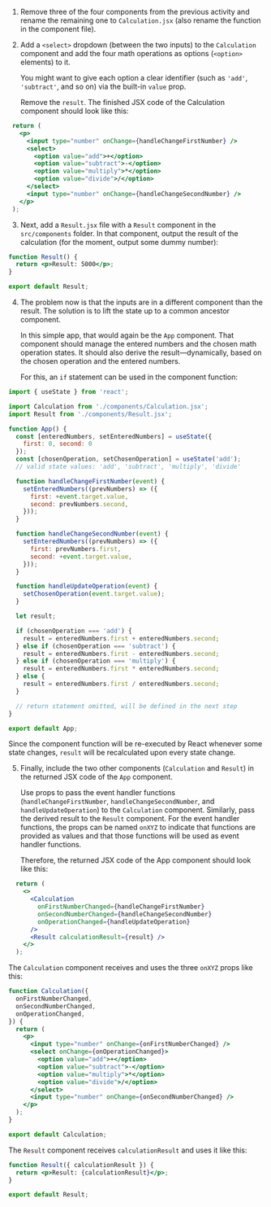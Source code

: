 1. Remove three of the four components from the previous activity and rename the remaining one to `Calculation.jsx` (also rename the function in the component file).

2. Add a `<select>` dropdown (between the two inputs) to the `Calculation` component and add the four math operations as options (`<option>` elements) to it.

   You might want to give each option a clear identifier (such as `'add'`, `'subtract'`, and so on) via the built-in `value` prop. 
   
   Remove the `result`. The finished JSX code of the Calculation component should look like this:

 ```jsx  
  return (
    <p>
      <input type="number" onChange={handleChangeFirstNumber} />
      <select>
        <option value="add">+</option>
        <option value="subtract">-</option>
        <option value="multiply">*</option>
        <option value="divide">/</option>
      </select>
      <input type="number" onChange={handleChangeSecondNumber} />
    </p>
  );
```

3. Next, add a `Result.jsx` file with a `Result` component in the `src/components` folder. In that component, output the result of the calculation (for the moment, output some dummy number):

```jsx
function Result() {
  return <p>Result: 5000</p>;
}

export default Result;
```

4. The problem now is that the inputs are in a different component than the result. The solution is to lift the state up to a common ancestor component. 

    In this simple app, that would again be the `App` component. That component should manage the entered numbers and the chosen math operation states. It should also derive the result—dynamically, based on the chosen operation and the entered numbers. 
    
    For this, an `if` statement can be used in the component function:
```jsx   
import { useState } from 'react';

import Calculation from './components/Calculation.jsx';
import Result from './components/Result.jsx';

function App() {
  const [enteredNumbers, setEnteredNumbers] = useState({
    first: 0, second: 0 
  });
  const [chosenOperation, setChosenOperation] = useState('add'); 
  // valid state values: 'add', 'subtract', 'multiply', 'divide'

  function handleChangeFirstNumber(event) {
    setEnteredNumbers((prevNumbers) => ({
      first: +event.target.value,
      second: prevNumbers.second,
    }));
  }

  function handleChangeSecondNumber(event) {
    setEnteredNumbers((prevNumbers) => ({
      first: prevNumbers.first,
      second: +event.target.value,
    }));
  }

  function handleUpdateOperation(event) {
    setChosenOperation(event.target.value);
  }

  let result;

  if (chosenOperation === 'add') {
    result = enteredNumbers.first + enteredNumbers.second;
  } else if (chosenOperation === 'subtract') {
    result = enteredNumbers.first - enteredNumbers.second;
  } else if (chosenOperation === 'multiply') {
    result = enteredNumbers.first * enteredNumbers.second;
  } else {
    result = enteredNumbers.first / enteredNumbers.second;
  }

  // return statement omitted, will be defined in the next step
}

export default App;
```

  Since the component function will be re-executed by React whenever some state changes, `result` will be recalculated upon every state change.

5. Finally, include the two other components (`Calculation` and `Result`) in the returned JSX code of the `App` component. 

    Use props to pass the event handler functions (`handleChangeFirstNumber`, `handleChangeSecondNumber`, and `handleUpdateOperation`) to the `Calculation` component. Similarly, pass the derived result to the `Result` component. For the event handler functions, the props can be named `onXYZ` to indicate that functions are provided as values and that those functions will be used as event handler functions.

    Therefore, the returned JSX code of the App component should look like this:

```jsx    
  return (
    <>
      <Calculation
        onFirstNumberChanged={handleChangeFirstNumber}
        onSecondNumberChanged={handleChangeSecondNumber}
        onOperationChanged={handleUpdateOperation}
      />
      <Result calculationResult={result} />
    </>
  );
```

  The `Calculation` component receives and uses the three `onXYZ` props like this:

```jsx  
function Calculation({
  onFirstNumberChanged,
  onSecondNumberChanged,
  onOperationChanged,
}) {
  return (
    <p>
      <input type="number" onChange={onFirstNumberChanged} />
      <select onChange={onOperationChanged}>
        <option value="add">+</option>
        <option value="subtract">-</option>
        <option value="multiply">*</option>
        <option value="divide">/</option>
      </select>
      <input type="number" onChange={onSecondNumberChanged} />
    </p>
  );
}

export default Calculation;
```

  The `Result` component receives `calculationResult` and uses it like this:

```jsx  
function Result({ calculationResult }) {
  return <p>Result: {calculationResult}</p>;
}

export default Result;
```